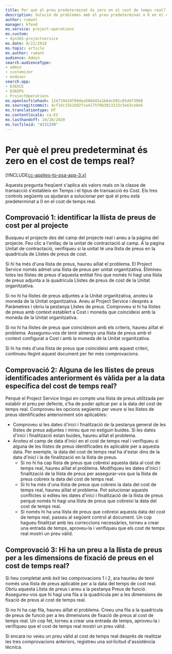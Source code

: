 ```yaml
---
title: Per què el preu predeterminat és zero en el cost de temps real?
description: Solució de problemes amb el preu predeterminat a 0 en el cost de temps real.
author: rumant
manager: kfend
ms.service: project-operations
ms.custom:
- dyn365-projectservice
ms.date: 8/21/2018
ms.topic: article
ms.author: rumant
audience: Admin
search.audienceType:
- admin
- customizer
- enduser
search.app:
- D365CE
- D365PS
- ProjectOperations
ms.openlocfilehash: 124719410f89dea506d43a1b64cb91c85d4f3968
ms.sourcegitcommit: 4cf1dc1561b92fca4175f0b3813133c5e63ce8e6
ms.translationtype: HT
ms.contentlocale: ca-ES
ms.lasthandoff: 10/28/2020
ms.locfileid: "4131339"
---
```

# <a name="why-is-the-price-defaulting-to-zero-on-time-cost-actuals"></a>Per què el preu predeterminat és zero en el cost de temps real?

[!INCLUDE[cc-applies-to-psa-app-3.x](../includes/cc-applies-to-psa-app-3x.md)]

Aquesta pregunta freqüent s'aplica als valors reals on la classe de transacció s'estableix en Temps i el tipus de transacció és Cost. Els tres controls següents us ajudaran a solucionar per què el preu està predeterminat a 0 en el cost de temps real.
 
## <a name="check-1-identify-the-cost-price-list-for-the-project"></a>Comprovació 1: identificar la llista de preus de cost per al projecte

Busqueu el projecte des del camp del projecte real i aneu a la pàgina del projecte. Feu clic a l'enllaç de la unitat de contractació al camp. A la pàgina Unitat de contractació, verifiqueu si la unitat té una llista de preus en la quadrícula de Llistes de preus de cost.

Si hi ha més d'una llista de preus, haureu aïllat el problema. El Project Service només admet una llista de preus per unitat organitzativa. Elimineu totes les llistes de preus d'aquesta entitat fins que només hi hagi una llista de preus adjunta a la quadrícula Llistes de preus de cost de la Unitat organitzativa.

Si no hi ha llistes de preus adjuntes a la Unitat organitzativa, anoteu la moneda de la Unitat organitzativa. Aneu al Project Service i després a Paràmetres i obriu la pestanya Llistes de preus. Comproveu si hi ha llistes de preus amb context establert a Cost i moneda que coincideixi amb la moneda de la Unitat organitzativa.
 
Si no hi ha llistes de preus que coincideixin amb els criteris, haureu aïllat el problema. Assegureu-vos de tenir almenys una llista de preus amb el context configurat a Cost i amb la moneda de la Unitat organitzativa.

Si hi ha més d'una llista de preus que coincideixi amb aquest criteri, continueu llegint aquest document per fer més comprovacions.

## <a name="check-2-are-any-of-the-price-lists-identified-above-valid-for-the-specific-date-of-the-time-cost-actual"></a>Comprovació 2: Alguna de les llistes de preus identificades anteriorment és vàlida per a la data específica del cost de temps real?

Perquè el Project Service tingui en compte una llista de preus utilitzada per establir el preu per defecte, s'ha de poder aplicar per a la data del cost de temps real. Comproveu les opcions següents per veure si les llistes de preus identificades anteriorment són aplicables:

- Comproveu si les dates d'inici i finalització de la pestanya general de les llistes de preus adjuntes i mireu que no estiguin buides. Si les dates d'inici i finalització estan buides, haureu aïllat el problema. 
- Anoteu el camp de data d'inici en el cost de temps real i verifiqueu si alguna de les llistes de preus identificades és aplicable per a aquesta data. Per exemple, la data del cost de temps real ha d'estar dins de la data d'inici i la de finalització en la llista de preus. 
    - Si no hi ha cap llista de preus que cobreixi aquesta data al cost de temps real, haureu aïllat el problema. Modifiqueu les dates d'inici i finalització de la llista de preus per assegurar-vos que la llista de preus cobreix la data del cost de temps real. 
    - Si hi ha més d'una llista de preus que cobreix la data del cost de temps real, haureu aïllat el problema. Pot solucionar aquests conflictes si editeu les dates d'inici i finalització de la llista de preus perquè només hi hagi una llista de preus que cobreixi la data del cost de temps real. 
    - Si només hi ha una llista de preus que cobreixi aquesta data del cost de temps real, passeu al següent control al document.
Un cop hagueu finalitzat amb les correccions necessàries, torneu a crear una entrada de temps, aproveu-la i verifiqueu que els cost de temps real mostri un preu vàlid.

## <a name="check-3-is-there-a-price-in-the-price-list-for-the-pricing-dimensions-on-the-time-cost-actual"></a>Comprovació 3: Hi ha un preu a la llista de preus per a les dimensions de fixació de preus en el cost de temps real?

Si heu completat amb èxit les comprovacions 1 i 2, ara hauríeu de tenir només una llista de preus aplicable per a la data del temps de cost real. Obriu aquesta Llista de preus i aneu a la pestanya Preus de funció. Assegureu-vos que hi hagi una fila a la quadrícula per a les dimensions de fixació de preus al cost de temps real.

Si no hi ha cap fila, haureu aïllat el problema. Creeu una fila a la quadrícula de preus de funció per a les dimensions de fixació de preus al cost de temps real. Un cop fet, torneu a crear una entrada de temps, aproveu-la i verifiqueu que el cost de temps real mostri un preu vàlid.
 
Si encara no veieu un preu vàlid al cost de temps real després de realitzar les tres comprovacions anteriors, registreu una sol·licitud d'assistència tècnica.



